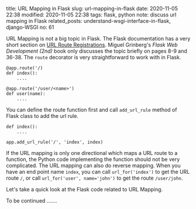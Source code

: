 title: URL Mapping in Flask
slug: url-mapping-in-flask
date: 2020-11-05 22:38
modified: 2020-11-05 22:38
tags: flask, python
note: discuss url mapping in Flask
related_posts: understand-wsgi-interface-in-flask, django-WSGI
no: 61

URL Mapping is not a big topic in Flask.  The Flask documentation has a very short 
section on [URL Route Registrations](https://flask.palletsprojects.com/en/1.1.x/api/#url-route-registrations). 
Miguel Grinberg's *Flask Web Development (2nd)* book only discusses the topic briefly on pages 8-9 and 36-38. 
The `route` decorator is very straightforward to work with in Flask.  

```
@app.route('/)
def index():
    ....

@app.route('/user/<name>')
def user(name):
    ....
```

You can define the route function first and call `add_url_rule` method of Flask class to 
add the url rule.

```
def index():
    ....

app.add_url_rule('/', 'index', index)
```

If the URL mapping is only one directional which maps a URL route to a function, the Python code 
implementing the function should not be very complicated.  The URL mapping can also do reverse mapping. 
When you have an end point name `index`, you can call `url_for('index')` to get the URL route `/`, or
call `url_for('user', name='john')` to get the route `/user/john`. 

Let's take a quick look at the Flask code related to URL Mapping.

To be continued .......







